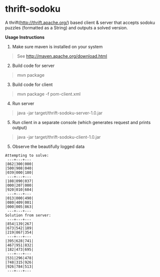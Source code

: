 thrift-sodoku
=====

A thrift(http://thrift.apache.org/) based client & server that accepts sodoku puzzles (formatted as a
String) and outputs a solved version.

**Usage Instructions**

1. Make sure maven is installed on your system
>See http://maven.apache.org/download.html

2. Build code for server
>mvn package

3. Build code for client
>mvn package -f pom-client.xml

4. Run server
>java -jar target/thrift-sodoku-server-1.0.jar

5. Run client in a separate console (which generates request and prints output)
>java -jar target/thrift-sodoku-client-1.0.jar

5. Observe the beautifully logged data
```text
Attempting to solve:
 ---+---+---
|862|300|000|
|500|908|040|
|039|000|180|
 ---+---+---
|108|090|037|
|000|207|000|
|920|010|604|
 ---+---+---
|013|000|490|
|080|409|001|
|000|005|863|
 ---+---+---
Solution from server:
 ---+---+---
|854|139|267|
|673|542|189|
|219|867|354|
 ---+---+---
|395|628|741|
|467|951|832|
|182|473|695|
 ---+---+---
|531|296|478|
|748|315|926|
|926|784|513|
 ---+---+---
 ```